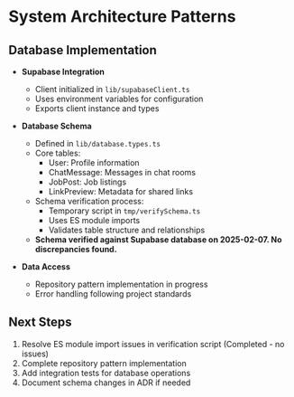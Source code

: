# System Architecture Patterns

## Database Implementation
- **Supabase Integration**
  - Client initialized in `lib/supabaseClient.ts`
  - Uses environment variables for configuration
  - Exports client instance and types

- **Database Schema**
  - Defined in `lib/database.types.ts`
  - Core tables:
    - User: Profile information
    - ChatMessage: Messages in chat rooms
    - JobPost: Job listings
    - LinkPreview: Metadata for shared links
  - Schema verification process:
    - Temporary script in `tmp/verifySchema.ts`
    - Uses ES module imports
    - Validates table structure and relationships
  - **Schema verified against Supabase database on 2025-02-07. No discrepancies found.**

- **Data Access**
  - Repository pattern implementation in progress
  - Error handling following project standards

## Next Steps
1. Resolve ES module import issues in verification script (Completed - no issues)
2. Complete repository pattern implementation
3. Add integration tests for database operations
4. Document schema changes in ADR if needed

